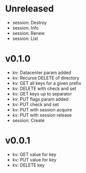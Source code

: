# Unreleased

* session: Destroy
* session: Info
* session: Renew
* session: List

# v0.1.0

* kv: Datacenter param added
* kv: Recurse DELETE of directory
* kv: GET all keys for a given prefix
* kv: DELETE with check and set
* kv: GET keys up to separator
* kv: PUT flags param added
* kv: PUT check and set
* kv: PUT with session acquire
* kv: PUT with session release
* session: Create

# v0.0.1

* kv: GET value for key
* kv: PUT value for key
* kv: DELETE key
